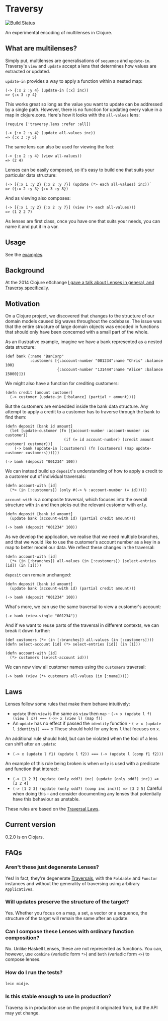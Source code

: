 # Traversy

[![Build Status](https://travis-ci.org/ctford/traversy.png)](https://travis-ci.org/ctford/traversy)

An experimental encoding of multilenses in Clojure.

## What are multilenses?

Simply put, multilenses are generalisations of `sequence` and `update-in`. Traversy's `view` and `update`
accept a lens that determines how values are extracted or updated.

`update-in` provides a way to apply a function within a nested map:

    (-> {:x 2 :y 4} (update-in [:x] inc))
    => {:x 3 :y 4}
    
This works great so long as the value you want to update can be addressed by a single path. However,
there is no function for updating every value in a map in clojure.core. Here's how it looks with the
`all-values` lens:

    (require ['traversy.lens :refer :all])
    
    (-> {:x 2 :y 4} (update all-values inc))
    => {:x 3 :y 5}

The same lens can also be used for viewing the foci:

    (-> {:x 2 :y 4} (view all-values))
    => (2 4)

Lenses can be easily composed, so it's easy to build one that suits your particular data structure:

    (-> [{:x 1 :y 2} {:x 2 :y 7}] (update (*> each all-values) inc))`
    => ({:x 2 :y 3} {:x 3 :y 8})

And as viewing also composes:

    (-> [{:x 1 :y 2} {:x 2 :y 7}] (view (*> each all-values)))
    => (1 2 2 7)

As lenses are first class, once you have one that suits your needs, you can name it and put it in a var.

## Usage

See the [examples](test/traversy/test/lens.clj).

## Background

At the 2014 Clojure eXchange [I gave a talk about Lenses in general, and Traversy
specifically](https://skillsmatter.com/skillscasts/6034-journey-through-the-looking-glass).

## Motivation

On a Clojure project, we discovered that changes to the structure of our domain models caused
big waves throughout the codebase. The issue was that the entire structure of large domain objects was encoded
in functions that should only have been concerned with a small part of the whole.

As an illustrative example, imagine we have a bank represented as a nested data structure:

    (def bank {:name "BanCorp"
               :customers [{:account-number "001234":name "Chris" :balance 100}
                           {:account-number "131444":name "Alice" :balance 15000}]})

We might also have a function for crediting customers:

    (defn credit [amount customer]
      (-> customer (update-in [:balance] (partial + amount))))

But the customers are embedded inside the bank data structure. Any attempt to apply a credit to a customer
has to traverse through the bank to find them:

    (defn deposit [bank id amount]
      (let [update-customer (fn [{account-number :account-number :as customer}]
                              (if (= id account-number) (credit amount customer) customer))]
        (-> bank (update-in [:customers] (fn [customers] (map update-customer customers))))))

    (-> bank (deposit "001234" 100))

We can instead build up `deposit`'s understanding of how to apply a credit to a customer out of individual
traversals:

    (defn account-with [id]
      (*> (in [:customers]) (only #(-> % :account-number (= id)))))

`account-with` is a composite traversal, which focuses into the overall structure with `in` and then picks out the
relevant customer with `only`.

    (defn deposit [bank id amount]
      (update bank (account-with id) (partial credit amount)))

    (-> bank (deposit "001234" 100))

As we develop the application, we realise that we need multiple branches, and that we would like to use the
customer's account number as a key in a map to better model our data. We reflect these changes in the traversal:

    (defn account-with [id]
      (*> (in [:branches]) all-values (in [:customers]) (select-entries [id]) (in [1])))

`deposit` can remain unchanged:

    (defn deposit [bank id amount]
      (update bank (account-with id) (partial credit amount)))

    (-> bank (deposit "001234" 100))

What's more, we can use the same traversal to view a customer's account:

    (-> bank (view-single "001234"))

And if we want to reuse parts of the traversal in different contexts, we can break it down further:

    (def customers (*> (in [:branches]) all-values (in [:customers])))
    (defn select-account [id] (*> select-entries [id]) (in [1]))

    (defn account-with [id]
      (*> customers (select-account id)))

We can now view all customer names using the `customers` traversal:

    (-> bank (view (*> customers all-values (in [:name]))))

## Laws

Lenses follow some rules that make them behave intuitively:
* `update` then `view` is the same as `view` then `map` - `(-> x (update l f) (view l x)) === (->> x (view l) (map f))`
* An `update` has no effect if passed the `identity` function - `(-> x (update l identity)) === x`
These should hold for any lens `l` that focuses on `x`.

An additional rule should hold, but can be violated when the foci of a lens can shift after an `update`:
*  `(-> x (update l f1) (update l f2)) === (-> (update l (comp f1 f2)))`

An example of this rule being broken is when `only` is used with a predicate and function that interact:
* `(-> [1 2 3] (update (only odd?) inc) (update (only odd?) inc)) => [2 2 4]`
* `(-> [1 2 3] (update (only odd?) (comp inc inc))) => [3 2 5]`
Careful when doing this - and consider documenting any lenses that potentially have this behaviour as unstable.

These rules are based on the [Traversal Laws](http://hackage.haskell.org/package/lens-2.3/docs/Control-Lens-Traversal.html#t:Traversal).

## Current version

0.2.0 is on Clojars.

## FAQs

### Aren't these just degenerate Lenses?

Yes! In fact, they're degenerate
[Traversals](http://hackage.haskell.org/package/lens-2.3/docs/Control-Lens-Traversal.html), with the `Foldable` and
`Functor` instances and without the generality of traversing using arbitrary `Applicatives`.


### Will updates preserve the structure of the target?

Yes. Whether you focus on a map, a set, a vector or a sequence, the structure of the target will remain
the same after an update.

### Can I compose these Lenses with ordinary function composition?

No. Unlike Haskell Lenses, these are not represented as functions. You can, however, use `combine`
(variadic form `*>`) and `both` (variadic form `+>`) to compose lenses.

### How do I run the tests?

`lein midje`.

### Is this stable enough to use in production?

Traversy is in production use on the project it originated from, but the API may yet change.
